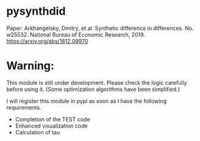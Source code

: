 # pysynthdid

Paper: 
Arkhangelsky, Dmitry, et al. Synthetic difference in differences. No. w25532. National Bureau of Economic Research, 2019. https://arxiv.org/abs/1812.09970

# Warning:
This module is still under development. Please check the logic carefully before using it. (Some optimization algorithms have been simplified.)

I will register this module in pypi as soon as I have the following requirements.
- Completion of the TEST code
- Enhanced visualization code
- Calculation of tau
